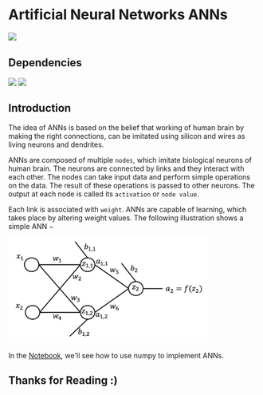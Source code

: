 # Artificial Neural Networks ANNs

![](http://ForTheBadge.com/images/badges/made-with-python.svg) 

## Dependencies

![](https://img.shields.io/badge/numpy-1.19.2-013243?style=for-the-badge&logo=NumPy)
![](https://img.shields.io/badge/random-1.1.1-134567?style=for-the-badge)

## Introduction

The idea of ANNs is based on the belief that working of human brain by making the right connections, can be imitated using silicon and wires as living neurons and dendrites.

ANNs are composed of multiple `nodes`, which imitate biological neurons of human brain. The neurons are connected by links and they interact with each other. The nodes can take input data and perform simple operations on the data. The result of these operations is passed to other neurons. The output at each node is called its `activation` or `node value`.

Each link is associated with `weight`. ANNs are capable of learning, which takes place by altering weight values. The following illustration shows a simple ANN −

<img width="400px" src="img.png">

In the [Notebook](Notebook.ipynb), we'll see how to use numpy to implement ANNs. 

## Thanks for Reading :)